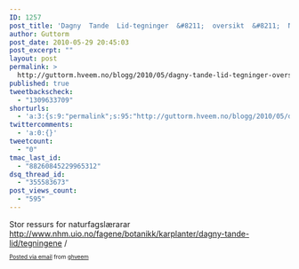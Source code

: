 ```yaml
---
ID: 1257
post_title: 'Dagny  Tande  Lid-tegninger  &#8211;  oversikt  &#8211;  Naturhistorisk  Museum'
author: Guttorm
post_date: 2010-05-29 20:45:03
post_excerpt: ""
layout: post
permalink: >
  http://guttorm.hveem.no/blogg/2010/05/dagny-tande-lid-tegninger-oversikt-naturhistorisk-museum/
published: true
tweetbackscheck:
  - "1309633709"
shorturls:
  - 'a:3:{s:9:"permalink";s:95:"http://guttorm.hveem.no/blogg/2010/05/dagny-tande-lid-tegninger-oversikt-naturhistorisk-museum/";s:7:"tinyurl";s:26:"http://tinyurl.com/5ta9txx";s:4:"isgd";s:19:"http://is.gd/WPs3Tw";}'
twittercomments:
  - 'a:0:{}'
tweetcount:
  - "0"
tmac_last_id:
  - "88260845229965312"
dsq_thread_id:
  - "355583673"
post_views_count:
  - "595"
---
```

<div class='posterous_autopost'>Stor ressurs for naturfagslærarar <a href="http://www.nhm.uio.no/fagene/botanikk/karplanter/dagny-tande-lid/tegningene">http://www.nhm.uio.no/fagene/botanikk/karplanter/dagny-tande-lid/tegningene</a> /      <p style="font-size: 10px;">  <a href="http://posterous.com">Posted via email</a>   from <a href="http://ghveem.posterous.com/dagny-tande-lid-tegninger-oversikt-naturhisto">ghveem</a>  </p>  </div>